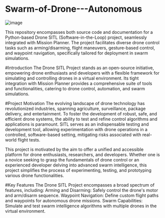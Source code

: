 # Swarm-of-Drone---Autonomous
![image](https://github.com/CaptHarsh/Swarm-of-Drone---Autonomous/assets/117205669/22a972bd-e577-4ec6-98bf-dcba9ff46c52)

This repository encompasses both source code and documentation for a Python-based Drone SITL (Software-in-the-Loop) project, seamlessly integrated with Mission Planner. The project facilitates diverse drone control tasks such as arming/disarming, flight maneuvers, gesture-based control, and waypoint navigation, specifically tailored for deployment in swarm simulations.

#Introduction
The Drone SITL Project stands as an open-source initiative, empowering drone enthusiasts and developers with a flexible framework for simulating and controlling drones in a virtual environment. Its tight integration with Mission Planner provides a comprehensive suite of tools and functionalities, catering to drone control, automation, and swarm simulations.

#Project Motivation
The evolving landscape of drone technology has revolutionized industries, spanning agriculture, surveillance, package delivery, and entertainment. To foster the development of robust, safe, and efficient drone systems, the ability to test and refine control algorithms and applications is paramount. SITL serves as an indispensable testing and development tool, allowing experimentation with drone operations in a controlled, software-based setting, mitigating risks associated with real-world flight tests.

This project is motivated by the aim to offer a unified and accessible platform for drone enthusiasts, researchers, and developers. Whether one is a novice seeking to grasp the fundamentals of drone control or an experienced developer delving into advanced swarm intelligence, this project simplifies the process of experimenting, testing, and prototyping various drone functionalities.

#Key Features
The Drone SITL Project encompasses a broad spectrum of features, including:
Arming and Disarming: Safely control the drone's motor and arm/disarm sequence.
Waypoint Navigation: Define custom flight paths and waypoints for autonomous drone missions.
Swarm Capabilities: Simulate and test swarm intelligence algorithms with multiple drones in the virtual environment.


